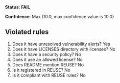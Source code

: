 **Status**: **FAIL**

**Confidence**: Max (10.0, max confidence value is 10.0)

## Violated rules

1.  Does it have unresolved vulnerability alerts? Yes
1.  Does it have LICENSES directory with licenses? No
1.  Does it have a security policy? No
1.  Does it use an allowed license? No
1.  Does README mention REUSE? No
1.  Is it registered in REUSE? No
1.  Is it compliant with REUSE rules? No
